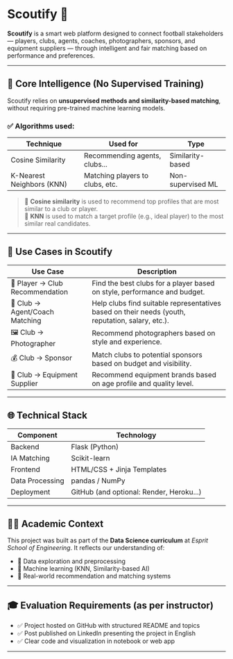 # Scoutify 🏀

**Scoutify** is a smart web platform designed to connect football stakeholders — players, clubs, agents, coaches, photographers, sponsors, and equipment suppliers — through intelligent and fair matching based on performance and preferences.

---

## 🧠 Core Intelligence (No Supervised Training)
Scoutify relies on **unsupervised methods and similarity-based matching**, without requiring pre-trained machine learning models.

### ✅ Algorithms used:

| Technique              | Used for                        | Type               |
|------------------------|----------------------------------|--------------------|
| Cosine Similarity      | Recommending agents, clubs...    | Similarity-based   |
| K-Nearest Neighbors (KNN) | Matching players to clubs, etc. | Non-supervised ML  |

> 🌟 **Cosine similarity** is used to recommend top profiles that are most similar to a club or player.  
> 🤖 **KNN** is used to match a target profile (e.g., ideal player) to the most similar real candidates.

---

## 💼 Use Cases in Scoutify

| Use Case                        | Description |
|----------------------------------|-------------|
| 🧹 Player → Club Recommendation | Find the best clubs for a player based on style, performance and budget. |
| 🧠 Club → Agent/Coach Matching | Help clubs find suitable representatives based on their needs (youth, reputation, salary, etc.). |
| 🖼 Club → Photographer           | Recommend photographers based on style and experience. |
| 💰 Club → Sponsor               | Match clubs to potential sponsors based on budget and visibility. |
| 👟 Club → Equipment Supplier    | Recommend equipment brands based on age profile and quality level. |

---

## 🌐 Technical Stack

| Component        | Technology     |
|------------------|----------------|
| Backend          | Flask (Python) |
| IA Matching      | Scikit-learn   |
| Frontend         | HTML/CSS + Jinja Templates |
| Data Processing  | pandas / NumPy |
| Deployment       | GitHub (and optional: Render, Heroku...) |

---

## 🧑‍🏫 Academic Context

This project was built as part of the **Data Science curriculum** at *Esprit School of Engineering*. It reflects our understanding of:

- 🔎 Data exploration and preprocessing  
- 🧠 Machine learning (KNN, Similarity-based AI)  
- 🧹 Real-world recommendation and matching systems  

---

## 🎓 Evaluation Requirements (as per instructor)

- ✅ Project hosted on GitHub with structured README and topics
- ✅ Post published on LinkedIn presenting the project in English
- ✅ Clear code and visualization in notebook or web app

---



